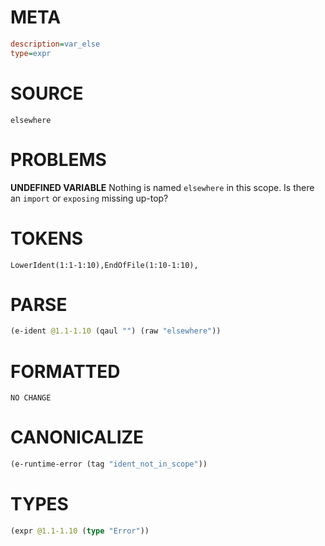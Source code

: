 # META
~~~ini
description=var_else
type=expr
~~~
# SOURCE
~~~roc
elsewhere
~~~
# PROBLEMS
**UNDEFINED VARIABLE**
Nothing is named `elsewhere` in this scope.
Is there an `import` or `exposing` missing up-top?

# TOKENS
~~~zig
LowerIdent(1:1-1:10),EndOfFile(1:10-1:10),
~~~
# PARSE
~~~clojure
(e-ident @1.1-1.10 (qaul "") (raw "elsewhere"))
~~~
# FORMATTED
~~~roc
NO CHANGE
~~~
# CANONICALIZE
~~~clojure
(e-runtime-error (tag "ident_not_in_scope"))
~~~
# TYPES
~~~clojure
(expr @1.1-1.10 (type "Error"))
~~~
